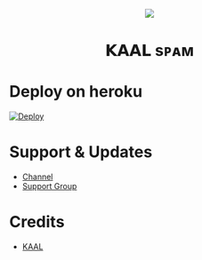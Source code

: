 <p align="center">
  <p align="center"><a href="https://t.me/ITS_HEAVEN_KING"><img src="https://telegra.ph/file/20dda006e65de620ee475.jpg"></a></p>
<h1 align="center">
  <b>𝗞𝗔𝗔𝗟 sᴘᴀᴍ</b>
</h1>

# Deploy on heroku

[![Deploy](https://www.herokucdn.com/deploy/button.svg)](https://heroku.com/deploy?template=https://github.com/KAALR1DER/KAALSPAM)


# Support & Updates
* [Channel](https://t.me/heaven_army)
* [Support Group](https://t.me/KAAL_NETWORK)

# Credits
* [KAAL](https://github.com/KAALR1DER)
